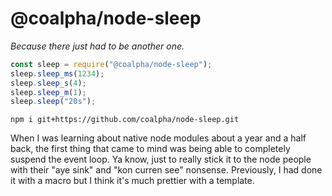 # @coalpha/node-sleep

*Because there just had to be another one.*

```js
const sleep = require("@coalpha/node-sleep");
sleep.sleep_ms(1234);
sleep.sleep_s(4);
sleep.sleep_m(1);
sleep.sleep("20s");
```

```
npm i git+https://github.com/coalpha/node-sleep.git
```

When I was learning about native node modules about a year and a half back, the
first thing that came to mind was being able to completely suspend the event
loop. Ya know, just to really stick it to the node people with their "aye sink"
and "kon curren see" nonsense. Previously, I had done it with a macro but I
think it's much prettier with a template.

